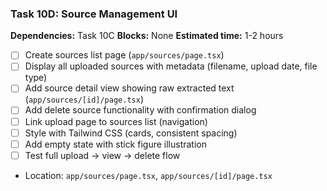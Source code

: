 ### Task 10D: Source Management UI
**Dependencies:** Task 10C
**Blocks:** None
**Estimated time:** 1-2 hours

- [ ] Create sources list page (`app/sources/page.tsx`)
- [ ] Display all uploaded sources with metadata (filename, upload date, file type)
- [ ] Add source detail view showing raw extracted text (`app/sources/[id]/page.tsx`)
- [ ] Add delete source functionality with confirmation dialog
- [ ] Link upload page to sources list (navigation)
- [ ] Style with Tailwind CSS (cards, consistent spacing)
- [ ] Add empty state with stick figure illustration
- [ ] Test full upload → view → delete flow
- Location: `app/sources/page.tsx`, `app/sources/[id]/page.tsx`
